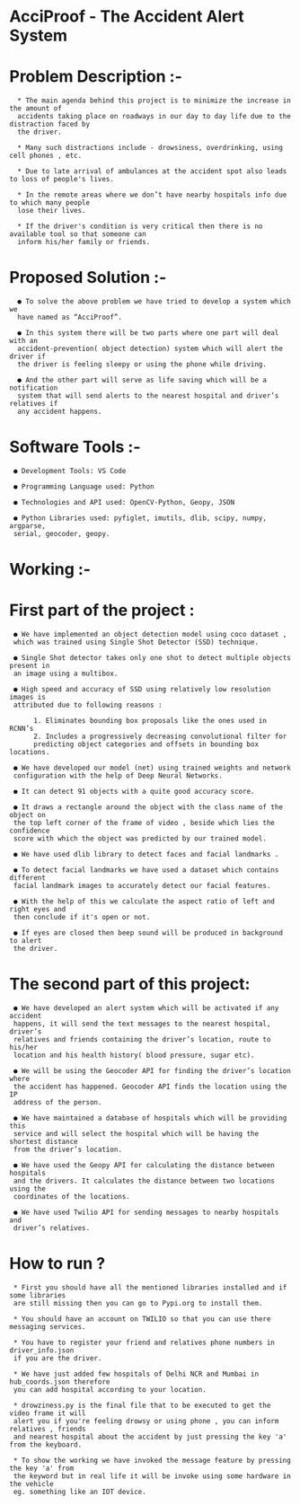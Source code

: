 # AcciProof - The Accident Alert System

# Problem Description :-

      * The main agenda behind this project is to minimize the increase in the amount of
      accidents taking place on roadways in our day to day life due to the distraction faced by
      the driver.

      * Many such distractions include - drowsiness, overdrinking, using cell phones , etc.

      * Due to late arrival of ambulances at the accident spot also leads to loss of people's lives.

      * In the remote areas where we don’t have nearby hospitals info due to which many people
      lose their lives.

      * If the driver's condition is very critical then there is no available tool so that someone can
      inform his/her family or friends.
      
      
# Proposed Solution :- 

      ● To solve the above problem we have tried to develop a system which we
      have named as “AcciProof”.
      
      ● In this system there will be two parts where one part will deal with an
      accident-prevention( object detection) system which will alert the driver if
      the driver is feeling sleepy or using the phone while driving.
      
      ● And the other part will serve as life saving which will be a notification
      system that will send alerts to the nearest hospital and driver’s relatives if
      any accident happens.


# Software Tools :- 

     ● Development Tools: VS Code
    
     ● Programming Language used: Python
     
     ● Technologies and API used: OpenCV-Python, Geopy, JSON
     
     ● Python Libraries used: pyfiglet, imutils, dlib, scipy, numpy, argparse,
     serial, geocoder, geopy.
     
     
# Working :-

  # First part of the project :

     ● We have implemented an object detection model using coco dataset ,
     which was trained using Single Shot Detector (SSD) technique.
     
     ● Single Shot detector takes only one shot to detect multiple objects present in
     an image using a multibox.
     
     ● High speed and accuracy of SSD using relatively low resolution images is
     attributed due to following reasons :
     
          1. Eliminates bounding box proposals like the ones used in RCNN’s
          2. Includes a progressively decreasing convolutional filter for
          predicting object categories and offsets in bounding box locations.
          
     ● We have developed our model (net) using trained weights and network
     configuration with the help of Deep Neural Networks.
     
     ● It can detect 91 objects with a quite good accuracy score.
     
     ● It draws a rectangle around the object with the class name of the object on
     the top left corner of the frame of video , beside which lies the confidence
     score with which the object was predicted by our trained model.
     
     ● We have used dlib library to detect faces and facial landmarks .
     
     ● To detect facial landmarks we have used a dataset which contains different
     facial landmark images to accurately detect our facial features.
     
     ● With the help of this we calculate the aspect ratio of left and right eyes and
     then conclude if it's open or not.
     
     ● If eyes are closed then beep sound will be produced in background to alert
     the driver.
     
   # The second part of this project:
   
     ● We have developed an alert system which will be activated if any accident
     happens, it will send the text messages to the nearest hospital, driver’s
     relatives and friends containing the driver’s location, route to his/her
     location and his health history( blood pressure, sugar etc).
     
     ● We will be using the Geocoder API for finding the driver’s location where
     the accident has happened. Geocoder API finds the location using the IP
     address of the person.
     
     ● We have maintained a database of hospitals which will be providing this
     service and will select the hospital which will be having the shortest distance
     from the driver’s location.
     
     ● We have used the Geopy API for calculating the distance between hospitals
     and the drivers. It calculates the distance between two locations using the
     coordinates of the locations.
     
     ● We have used Twilio API for sending messages to nearby hospitals and
     driver’s relatives.

# How to run ?

     * First you should have all the mentioned libraries installed and if some libraries
     are still missing then you can go to Pypi.org to install them.

     * You should have an account on TWILIO so that you can use there messaging services.

     * You have to register your friend and relatives phone numbers in driver_info.json
     if you are the driver.

     * We have just added few hospitals of Delhi NCR and Mumbai in hub_coords.json therefore
     you can add hospital according to your location.
     
     * drowziness.py is the final file that to be executed to get the video frame it will 
     alert you if you're feeling drowsy or using phone , you can inform relatives , friends
     and nearest hospital about the accident by just pressing the key 'a' from the keyboard. 
     
     * To show the working we have invoked the message feature by pressing the key 'a' from
     the keyword but in real life it will be invoke using some hardware in the vehicle
     eg. something like an IOT device.
